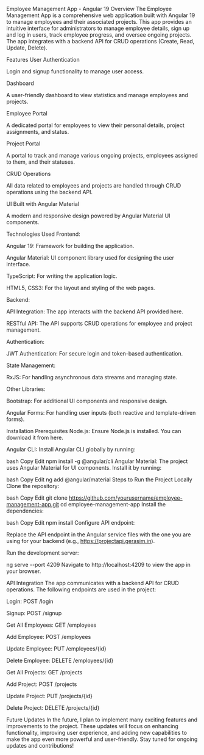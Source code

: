 Employee Management App - Angular 19
Overview
The Employee Management App is a comprehensive web application built with Angular 19 to manage employees and their associated projects. This app provides an intuitive interface for administrators to manage employee details, sign up and log in users, track employee progress, and oversee ongoing projects. The app integrates with a backend API for CRUD operations (Create, Read, Update, Delete).

Features
User Authentication

Login and signup functionality to manage user access.

Dashboard

A user-friendly dashboard to view statistics and manage employees and projects.

Employee Portal

A dedicated portal for employees to view their personal details, project assignments, and status.

Project Portal

A portal to track and manage various ongoing projects, employees assigned to them, and their statuses.

CRUD Operations

All data related to employees and projects are handled through CRUD operations using the backend API.

UI Built with Angular Material

A modern and responsive design powered by Angular Material UI components.

Technologies Used
Frontend:

Angular 19: Framework for building the application.

Angular Material: UI component library used for designing the user interface.

TypeScript: For writing the application logic.

HTML5, CSS3: For the layout and styling of the web pages.

Backend:

API Integration: The app interacts with the backend API provided here.

RESTful API: The API supports CRUD operations for employee and project management.

Authentication:

JWT Authentication: For secure login and token-based authentication.

State Management:

RxJS: For handling asynchronous data streams and managing state.

Other Libraries:

Bootstrap: For additional UI components and responsive design.

Angular Forms: For handling user inputs (both reactive and template-driven forms).

Installation
Prerequisites
Node.js: Ensure Node.js is installed. You can download it from here.

Angular CLI: Install Angular CLI globally by running:

bash
Copy
Edit
npm install -g @angular/cli
Angular Material: The project uses Angular Material for UI components. Install it by running:

bash
Copy
Edit
ng add @angular/material
Steps to Run the Project Locally
Clone the repository:

bash
Copy
Edit
git clone https://github.com/yourusername/employee-management-app.git
cd employee-management-app
Install the dependencies:

bash
Copy
Edit
npm install
Configure API endpoint:

Replace the API endpoint in the Angular service files with the one you are using for your backend (e.g., https://projectapi.gerasim.in).

Run the development server:

ng serve --port 4209
Navigate to http://localhost:4209 to view the app in your browser.

API Integration
The app communicates with a backend API for CRUD operations. The following endpoints are used in the project:

Login: POST /login

Signup: POST /signup

Get All Employees: GET /employees

Add Employee: POST /employees

Update Employee: PUT /employees/{id}

Delete Employee: DELETE /employees/{id}

Get All Projects: GET /projects

Add Project: POST /projects

Update Project: PUT /projects/{id}

Delete Project: DELETE /projects/{id}

Future Updates
In the future, I plan to implement many exciting features and improvements to the project. These updates will focus on enhancing functionality, improving user experience, and adding new capabilities to make the app even more powerful and user-friendly. Stay tuned for ongoing updates and contributions!
